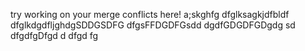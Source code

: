 try working on your merge conflicts here!
a;skghfg
dfglksagkjdfbldf
dfglkdgdfljghdgSDDGSDFG
dfgsFFDGDFGsdd
dgdfGDGDFGDgdg
sd
dfgdfgDfgd
d
dfgd
fg


